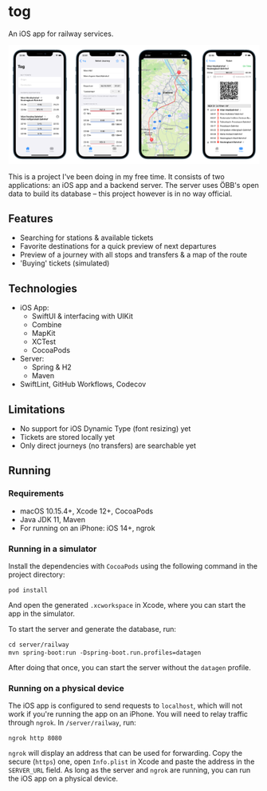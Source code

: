# tog

An iOS app for railway services.

![Screenshots](resources/screenshots.png)

This is a project I've been doing in my free time. It consists of two applications: an iOS app and a backend server.
The server uses ÖBB's open data to build its database – this project however is in no way official.

## Features
- Searching for stations & available tickets
- Favorite destinations for a quick preview of next departures
- Preview of a journey with all stops and transfers & a map of the route
- 'Buying' tickets (simulated)

## Technologies
- iOS App:
  - SwiftUI & interfacing with UIKit
  - Combine
  - MapKit
  - XCTest
  - CocoaPods
- Server:
  - Spring & H2
  - Maven
- SwiftLint, GitHub Workflows, Codecov

## Limitations
- No support for iOS Dynamic Type (font resizing) yet
- Tickets are stored locally yet
- Only direct journeys (no transfers) are searchable yet

## Running

### Requirements
- macOS 10.15.4+, Xcode 12+, CocoaPods
- Java JDK 11, Maven
- For running on an iPhone: iOS 14+, ngrok

### Running in a simulator
Install the dependencies with `CocoaPods` using the following command in the project directory:
```
pod install
```
And open the generated `.xcworkspace` in Xcode, where you can start the app in the simulator.

To start the server and generate the database, run:
```
cd server/railway
mvn spring-boot:run -Dspring-boot.run.profiles=datagen
```
After doing that once, you can start the server without the `datagen` profile.

### Running on a physical device
The iOS app is configured to send requests to `localhost`, which will not work if you're running the app on an iPhone.
You will need to relay traffic through `ngrok`. In `/server/railway`, run:
```
ngrok http 8080
```
`ngrok` will display an address that can be used for forwarding. Copy the secure (`https`) one, open `Info.plist` in
Xcode and paste the address in the `SERVER_URL` field. As long as the server and `ngrok` are running, you can run the
iOS app on a physical device.
